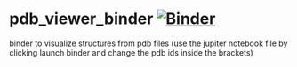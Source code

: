 # pdb_viewer_binder [![Binder](https://mybinder.org/badge_logo.svg)](https://mybinder.org/v2/gh/olgatsiouri1996/pdb_viewer_binder/main)


binder to visualize structures from pdb files (use the jupiter notebook file by clicking launch binder and change the pdb ids inside the brackets)
